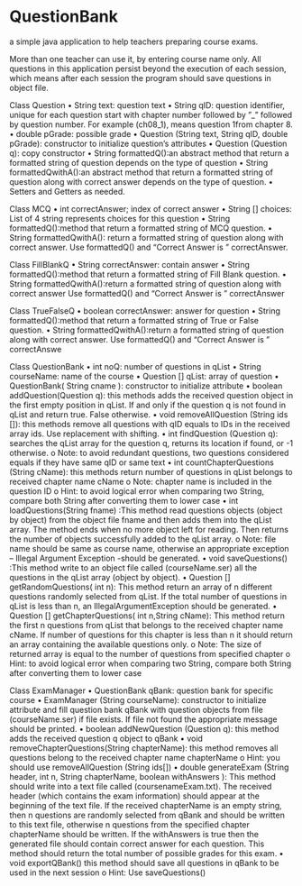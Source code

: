 # QuestionBank
a simple java application to help teachers preparing course exams.

More than one teacher can use it, by entering course name only.
All questions in this application persist beyond the execution of each session, which means after each session the program should save questions in object file.


Class Question
• String text: question text
• String qID: question identifier, unique for each question start with chapter number followed by ”_” followed by question number. For example (ch08_1), means question 1from chapter 8.
• double pGrade: possible grade
• Question (String text, String qID, double pGrade): constructor to initialize question’s
attributes
• Question (Question q): copy constructor
• String formattedQ():an abstract method that return a formatted string of question depends on the type of question
• String formattedQwithA():an abstract method that return a formatted string of question along with correct answer depends on the type of question.
• Setters and Getters as needed.

Class MCQ
• int correctAnswer; index of correct answer
• String [] choices: List of 4 string represents choices for this question
• String formattedQ():method that return a formatted string of MCQ question.
• String formattedQwithA(): return a formatted string of question along with correct answer. Use formattedQ() and “Correct Answer is ” correctAnswer.

Class FillBlankQ
• String correctAnswer: contain answer
• String formattedQ():method that return a formatted string of Fill Blank question.
• String formattedQwithA():return a formatted string of question along with correct answer Use formattedQ() and “Correct Answer is ” correctAnswer

Class TrueFalseQ
• boolean correctAnswer: answer for question
• String formattedQ():method that return a formatted string of True or False question.
• String formattedQwithA():return a formatted string of question along with correct answer. Use formattedQ() and “Correct Answer is ” correctAnswe

Class QuestionBank
• int noQ: number of questions in qList
• String courseName: name of the course
• Question [] qList: array of question
• QuestionBank( String cname ): constructor to initialize attribute
• boolean addQuestion(Question q): this methods adds the received question object in the first
empty position in qList. If and only if the question q is not found in qList and return true. False otherwise.
• void removeAllQuestion (String ids []): this methods remove all questions with qID equals to IDs in the received array ids. Use replacement with shifting.
• int findQuestion (Question q): searches the qList array for the question q, returns its location if found, or -1 otherwise.
o Note: to avoid redundant questions, two questions considered equals if they have same qID or same text
• int countChapterQuestions (String cName): this methods return number of questions in qList belongs to received chapter name cName
o Note: chapter name is included in the question ID
o Hint: to avoid logical error when comparing two String, compare both String after
converting them to lower case
• int loadQuestions(String fname) :This method read questions objects (object by object) from the object file fname and then adds them into the qList array. The method ends when no more object left for reading. Then returns the number of objects successfully added to the qList array.
o Note: file name should be same as course name, otherwise an appropriate exception – Illegal Argument Exception -should be generated.
• void saveQuestions() :This method write to an object file called (courseName.ser) all the questions in the qList array (object by object).
• Question [] getRandomQuestions( int n): This method return an array of n different questions randomly selected from qList. If the total number of questions in qList is less than n, an IllegalArgumentException should be generated.
• Question [] getChapterQuestions( int n,String cName): This method return the first n questions from qList that belongs to the received chapter name cName. If number of questions for this chapter is less than n it should return an array containing the available questions only.
o Note: The size of returned array is equal to the number of questions from specified chapter
o Hint: to avoid logical error when comparing two String, compare both String after converting them to lower case

Class ExamManager
• QuestionBank qBank: question bank for specific course
• ExamManager (String courseName): constructor to initialize attribute and fill question bank
qBank with question objects from file (courseName.ser) if file exists. If file not found the
appropriate message should be printed.
• boolean addNewQuestion (Question q): this method adds the received question q object to qBank
• void removeChapterQuestions(String chapterName): this method removes all questions belong to
the received chapter name chapterName
o Hint: you should use removeAllQuestion (String ids[])
• double generateExam (String header, int n, String chapterName, boolean withAnswers ):
This method should write into a text file called (coursenameExam.txt). The received header (which contains the exam information) should appear at the beginning of the text file.
If the received chapterName is an empty string, then n questions are randomly selected from qBank and should be written to this text file, otherwise n questions from the specified chapter chapterName should be written. If the withAnswers is true then the generated file should contain correct answer for each question. This method should return the total number of possible grades for this exam.
• void exportQBank() this method should save all questions in qBank to be used in the next session
o Hint: Use saveQuestions()

